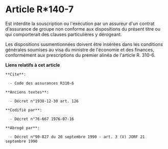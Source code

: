# Article R*140-7

Est interdite la souscription ou l'exécution par un assureur d'un contrat d'assurance de groupe non conforme aux dispositions
du présent titre ou qui comporterait des clauses particulières y dérogeant.

Les dispositions susmentionnées doivent être insérées dans les conditions générales soumises au visa du ministre de
l'économie et des finances, conformément aux prescriptions du premier alinéa de l'article R. 310-6.

**Liens relatifs à cet article**

	**Cite**:

	  - Code des assurances R310-6

	**Anciens textes**:

	  - Décret n°1938-12-30 art. 126

	**Codifié par**:

	  - Décret n°76-667 1976-07-16

	**Abrogé par**:

	  - Décret n°90-827 du 20 septembre 1990 - art. 3 (V) JORF 21 septembre 1990
